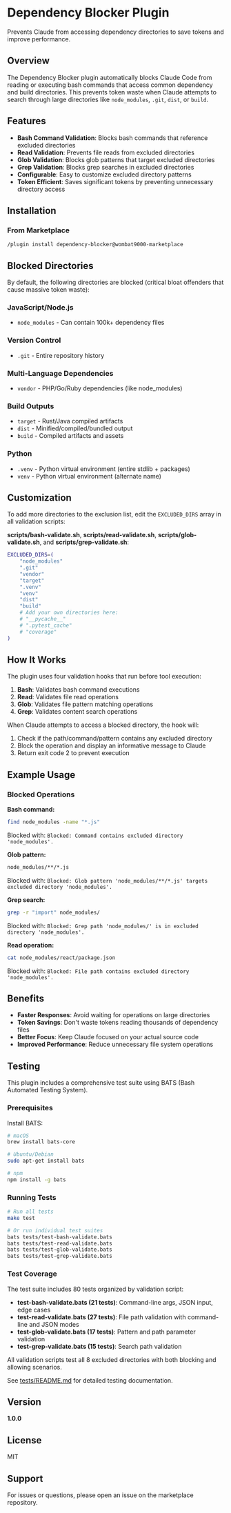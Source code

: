 # Dependency Blocker Plugin

Prevents Claude from accessing dependency directories to save tokens and improve performance.

## Overview

The Dependency Blocker plugin automatically blocks Claude Code from reading or executing bash commands that access common dependency and build directories. This prevents token waste when Claude attempts to search through large directories like `node_modules`, `.git`, `dist`, or `build`.

## Features

- **Bash Command Validation**: Blocks bash commands that reference excluded directories
- **Read Validation**: Prevents file reads from excluded directories
- **Glob Validation**: Blocks glob patterns that target excluded directories
- **Grep Validation**: Blocks grep searches in excluded directories
- **Configurable**: Easy to customize excluded directory patterns
- **Token Efficient**: Saves significant tokens by preventing unnecessary directory access

## Installation

### From Marketplace

```shell
/plugin install dependency-blocker@wombat9000-marketplace
```

## Blocked Directories

By default, the following directories are blocked (critical bloat offenders that cause massive token waste):

### JavaScript/Node.js
- `node_modules` - Can contain 100k+ dependency files

### Version Control
- `.git` - Entire repository history

### Multi-Language Dependencies
- `vendor` - PHP/Go/Ruby dependencies (like node_modules)

### Build Outputs
- `target` - Rust/Java compiled artifacts
- `dist` - Minified/compiled/bundled output
- `build` - Compiled artifacts and assets

### Python
- `.venv` - Python virtual environment (entire stdlib + packages)
- `venv` - Python virtual environment (alternate name)

## Customization

To add more directories to the exclusion list, edit the `EXCLUDED_DIRS` array in all validation scripts:

**scripts/bash-validate.sh**, **scripts/read-validate.sh**, **scripts/glob-validate.sh**, and **scripts/grep-validate.sh**:
```bash
EXCLUDED_DIRS=(
    "node_modules"
    ".git"
    "vendor"
    "target"
    ".venv"
    "venv"
    "dist"
    "build"
    # Add your own directories here:
    # "__pycache__"
    # ".pytest_cache"
    # "coverage"
)
```

## How It Works

The plugin uses four validation hooks that run before tool execution:

1. **Bash**: Validates bash command executions
2. **Read**: Validates file read operations
3. **Glob**: Validates file pattern matching operations
4. **Grep**: Validates content search operations

When Claude attempts to access a blocked directory, the hook will:
1. Check if the path/command/pattern contains any excluded directory
2. Block the operation and display an informative message to Claude
3. Return exit code 2 to prevent execution

## Example Usage

### Blocked Operations

**Bash command:**
```bash
find node_modules -name "*.js"
```
Blocked with: `Blocked: Command contains excluded directory 'node_modules'.`

**Glob pattern:**
```bash
node_modules/**/*.js
```
Blocked with: `Blocked: Glob pattern 'node_modules/**/*.js' targets excluded directory 'node_modules'.`

**Grep search:**
```bash
grep -r "import" node_modules/
```
Blocked with: `Blocked: Grep path 'node_modules/' is in excluded directory 'node_modules'.`

**Read operation:**
```bash
cat node_modules/react/package.json
```
Blocked with: `Blocked: File path contains excluded directory 'node_modules'.`

## Benefits

- **Faster Responses**: Avoid waiting for operations on large directories
- **Token Savings**: Don't waste tokens reading thousands of dependency files
- **Better Focus**: Keep Claude focused on your actual source code
- **Improved Performance**: Reduce unnecessary file system operations

## Testing

This plugin includes a comprehensive test suite using BATS (Bash Automated Testing System).

### Prerequisites

Install BATS:

```bash
# macOS
brew install bats-core

# Ubuntu/Debian
sudo apt-get install bats

# npm
npm install -g bats
```

### Running Tests

```bash
# Run all tests
make test

# Or run individual test suites
bats tests/test-bash-validate.bats
bats tests/test-read-validate.bats
bats tests/test-glob-validate.bats
bats tests/test-grep-validate.bats
```

### Test Coverage

The test suite includes 80 tests organized by validation script:
- **test-bash-validate.bats (21 tests)**: Command-line args, JSON input, edge cases
- **test-read-validate.bats (27 tests)**: File path validation with command-line and JSON modes
- **test-glob-validate.bats (17 tests)**: Pattern and path parameter validation
- **test-grep-validate.bats (15 tests)**: Search path validation

All validation scripts test all 8 excluded directories with both blocking and allowing scenarios.

See [tests/README.md](tests/README.md) for detailed testing documentation.

## Version

**1.0.0**

## License

MIT

## Support

For issues or questions, please open an issue on the marketplace repository.
